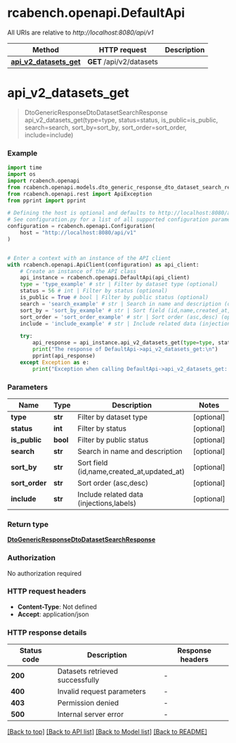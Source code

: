 # rcabench.openapi.DefaultApi

All URIs are relative to *http://localhost:8080/api/v1*

Method | HTTP request | Description
------------- | ------------- | -------------
[**api_v2_datasets_get**](DefaultApi.md#api_v2_datasets_get) | **GET** /api/v2/datasets | 


# **api_v2_datasets_get**
> DtoGenericResponseDtoDatasetSearchResponse api_v2_datasets_get(type=type, status=status, is_public=is_public, search=search, sort_by=sort_by, sort_order=sort_order, include=include)



### Example


```python
import time
import os
import rcabench.openapi
from rcabench.openapi.models.dto_generic_response_dto_dataset_search_response import DtoGenericResponseDtoDatasetSearchResponse
from rcabench.openapi.rest import ApiException
from pprint import pprint

# Defining the host is optional and defaults to http://localhost:8080/api/v1
# See configuration.py for a list of all supported configuration parameters.
configuration = rcabench.openapi.Configuration(
    host = "http://localhost:8080/api/v1"
)


# Enter a context with an instance of the API client
with rcabench.openapi.ApiClient(configuration) as api_client:
    # Create an instance of the API class
    api_instance = rcabench.openapi.DefaultApi(api_client)
    type = 'type_example' # str | Filter by dataset type (optional)
    status = 56 # int | Filter by status (optional)
    is_public = True # bool | Filter by public status (optional)
    search = 'search_example' # str | Search in name and description (optional)
    sort_by = 'sort_by_example' # str | Sort field (id,name,created_at,updated_at) (optional)
    sort_order = 'sort_order_example' # str | Sort order (asc,desc) (optional)
    include = 'include_example' # str | Include related data (injections,labels) (optional)

    try:
        api_response = api_instance.api_v2_datasets_get(type=type, status=status, is_public=is_public, search=search, sort_by=sort_by, sort_order=sort_order, include=include)
        print("The response of DefaultApi->api_v2_datasets_get:\n")
        pprint(api_response)
    except Exception as e:
        print("Exception when calling DefaultApi->api_v2_datasets_get: %s\n" % e)
```



### Parameters


Name | Type | Description  | Notes
------------- | ------------- | ------------- | -------------
 **type** | **str**| Filter by dataset type | [optional] 
 **status** | **int**| Filter by status | [optional] 
 **is_public** | **bool**| Filter by public status | [optional] 
 **search** | **str**| Search in name and description | [optional] 
 **sort_by** | **str**| Sort field (id,name,created_at,updated_at) | [optional] 
 **sort_order** | **str**| Sort order (asc,desc) | [optional] 
 **include** | **str**| Include related data (injections,labels) | [optional] 

### Return type

[**DtoGenericResponseDtoDatasetSearchResponse**](DtoGenericResponseDtoDatasetSearchResponse.md)

### Authorization

No authorization required

### HTTP request headers

 - **Content-Type**: Not defined
 - **Accept**: application/json

### HTTP response details

| Status code | Description | Response headers |
|-------------|-------------|------------------|
**200** | Datasets retrieved successfully |  -  |
**400** | Invalid request parameters |  -  |
**403** | Permission denied |  -  |
**500** | Internal server error |  -  |

[[Back to top]](#) [[Back to API list]](../README.md#documentation-for-api-endpoints) [[Back to Model list]](../README.md#documentation-for-models) [[Back to README]](../README.md)

